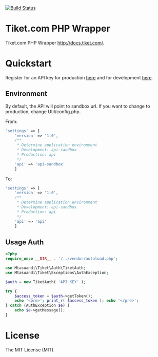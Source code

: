 [![Build Status](https://travis-ci.org/mtasuandi/tiket-php.svg?branch=master)](https://travis-ci.org/mtasuandi/tiket-php)

# Tiket.com PHP Wrapper
Tiket.com PHP Wrapper http://docs.tiket.com/.

# Quickstart
Register for an API key for production [here](http://www.tiket.com/affiliate "Affiliate") and for development [here](http://sandbox.tiket.com/affiliate "Sandbox").

## Environment
By default, the API will point to sandbox url. If you want to change to production, change Util/config.php.

From:
```php
'settings' => [
	'version' => '1.0',
	/**
	 * Determine application environment
	 * Development: api-sandbox
	 * Production: api
	 */
	'api' => 'api-sandbox'
	]
```
To:
```php
'settings' => [
	'version' => '1.0',
	/**
	 * Determine application environment
	 * Development: api-sandbox
	 * Production: api
	 */
	'api' => 'api'
	]
```

## Usage Auth
```php
<?php
require_once __DIR__ . '/../vendor/autoload.php';

use Mtasuandi\Tiket\Auth\TiketAuth;
use Mtasuandi\Tiket\Exceptions\AuthException;

$auth = new TiketAuth( 'API_KEY' );

try {
	$access_token = $auth->getToken();
	echo '<pre>'; print_r( $access_token ); echo '</pre>';
} catch (AuthException $e) {
	echo $e->getMessage();
}
```

# License
The MIT License (MIT).